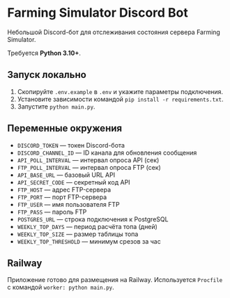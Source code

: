 # Farming Simulator Discord Bot

Небольшой Discord-бот для отслеживания состояния сервера Farming Simulator.

Требуется **Python 3.10+**.

## Запуск локально

1. Скопируйте `.env.example` в `.env` и укажите параметры подключения.
2. Установите зависимости командой `pip install -r requirements.txt`.
3. Запустите `python main.py`.

## Переменные окружения

- `DISCORD_TOKEN` — токен Discord-бота
- `DISCORD_CHANNEL_ID` — ID канала для обновления сообщения
- `API_POLL_INTERVAL` — интервал опроса API (сек)
- `FTP_POLL_INTERVAL` — интервал опроса FTP (сек)
- `API_BASE_URL` — базовый URL API
- `API_SECRET_CODE` — секретный код API
- `FTP_HOST` — адрес FTP-сервера
- `FTP_PORT` — порт FTP-сервера
- `FTP_USER` — имя пользователя FTP
- `FTP_PASS` — пароль FTP
- `POSTGRES_URL` — строка подключения к PostgreSQL
- `WEEKLY_TOP_DAYS` — период расчёта топа (дней)
- `WEEKLY_TOP_SIZE` — размер таблицы топа
- `WEEKLY_TOP_THRESHOLD` — минимум срезов за час

## Railway

Приложение готово для размещения на Railway. Используется `Procfile` с командой `worker: python main.py`.
